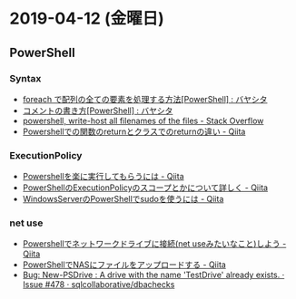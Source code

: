 # 2019-04-12 (金曜日)

## PowerShell

### Syntax

- [foreach で配列の全ての要素を処理する方法[PowerShell] : バヤシタ](https://bayashita.com/p/entry/show/99)
- [コメントの書き方[PowerShell] : バヤシタ](https://bayashita.com/p/entry/show/36)
- [powershell, write-host all filenames of the files - Stack Overflow](https://stackoverflow.com/questions/20525116/powershell-write-host-all-filenames-of-the-files)
- [Powershellでの関数のreturnとクラスでのreturnの違い - Qiita](https://qiita.com/sunoko/items/7c6e936fdf82a69a0ee6)

### ExecutionPolicy

- [Powershellを楽に実行してもらうには - Qiita](https://qiita.com/tomoko523/items/df8e384d32a377381ef9)
-  [PowerShellのExecutionPolicyのスコープとかについて詳しく - Qiita](https://qiita.com/kikuchi/items/59f219eae2a172880ba6)
- [WindowsServerのPowerShellでsudoを使うには - Qiita](https://qiita.com/murata0705/items/c3297e2ce3e2c9756c64)

### net use

- [Powershellでネットワークドライブに接続(net useみたいなこと)しよう - Qiita](https://qiita.com/mint_lagoon/items/97cde88ed094abfa486a)
- [PowerShellでNASにファイルをアップロードする - Qiita](https://qiita.com/minamijoyo/items/7178e243aa9e1daa18ed)
- [Bug: New-PSDrive : A drive with the name 'TestDrive' already exists. · Issue #478 · sqlcollaborative/dbachecks](https://github.com/sqlcollaborative/dbachecks/issues/478)

